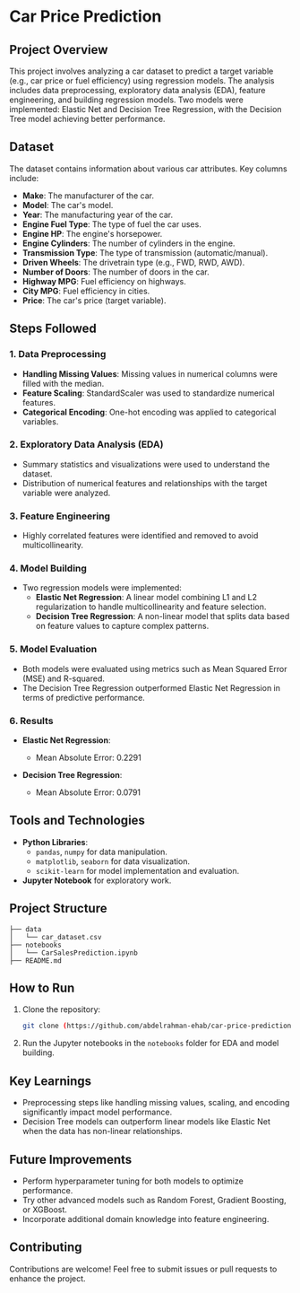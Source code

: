# Car Price Prediction

## Project Overview
This project involves analyzing a car dataset to predict a target variable (e.g., car price or fuel efficiency) using regression models. The analysis includes data preprocessing, exploratory data analysis (EDA), feature engineering, and building regression models. Two models were implemented: Elastic Net and Decision Tree Regression, with the Decision Tree model achieving better performance.

## Dataset
The dataset contains information about various car attributes. Key columns include:
- **Make**: The manufacturer of the car.
- **Model**: The car's model.
- **Year**: The manufacturing year of the car.
- **Engine Fuel Type**: The type of fuel the car uses.
- **Engine HP**: The engine's horsepower.
- **Engine Cylinders**: The number of cylinders in the engine.
- **Transmission Type**: The type of transmission (automatic/manual).
- **Driven Wheels**: The drivetrain type (e.g., FWD, RWD, AWD).
- **Number of Doors**: The number of doors in the car.
- **Highway MPG**: Fuel efficiency on highways.
- **City MPG**: Fuel efficiency in cities.
- **Price**: The car's price (target variable).

## Steps Followed

### 1. Data Preprocessing
- **Handling Missing Values**: Missing values in numerical columns were filled with the median.
- **Feature Scaling**: StandardScaler was used to standardize numerical features.
- **Categorical Encoding**: One-hot encoding was applied to categorical variables.

### 2. Exploratory Data Analysis (EDA)
- Summary statistics and visualizations were used to understand the dataset.
- Distribution of numerical features and relationships with the target variable were analyzed.

### 3. Feature Engineering
- Highly correlated features were identified and removed to avoid multicollinearity.
  

### 4. Model Building
- Two regression models were implemented:
  - **Elastic Net Regression**: A linear model combining L1 and L2 regularization to handle multicollinearity and feature selection.
  - **Decision Tree Regression**: A non-linear model that splits data based on feature values to capture complex patterns.

### 5. Model Evaluation
- Both models were evaluated using metrics such as Mean Squared Error (MSE) and R-squared.
- The Decision Tree Regression outperformed Elastic Net Regression in terms of predictive performance.

### 6. Results
- **Elastic Net Regression**:
  - Mean Absolute Error: 0.2291

- **Decision Tree Regression**:
  - Mean Absolute Error: 0.0791

## Tools and Technologies
- **Python Libraries**:
  - `pandas`, `numpy` for data manipulation.
  - `matplotlib`, `seaborn` for data visualization.
  - `scikit-learn` for model implementation and evaluation.
- **Jupyter Notebook** for exploratory work.

## Project Structure
```
├── data
│   └── car_dataset.csv
├── notebooks
│   └── CarSalesPrediction.ipynb
├── README.md
```

## How to Run
1. Clone the repository:
   ```bash
   git clone (https://github.com/abdelrahman-ehab/car-price-prediction)
   ```

3. Run the Jupyter notebooks in the `notebooks` folder for EDA and model building.

## Key Learnings
- Preprocessing steps like handling missing values, scaling, and encoding significantly impact model performance.
- Decision Tree models can outperform linear models like Elastic Net when the data has non-linear relationships.

## Future Improvements
- Perform hyperparameter tuning for both models to optimize performance.
- Try other advanced models such as Random Forest, Gradient Boosting, or XGBoost.
- Incorporate additional domain knowledge into feature engineering.

## Contributing
Contributions are welcome! Feel free to submit issues or pull requests to enhance the project.




